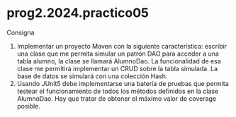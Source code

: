 # prog2.2024.practico05

Consigna

1. Implementar un proyecto Maven con la siguiente característica: escribir una clase que me permita simular un patrón DAO para acceder a una tabla alumno, la clase se llamará AlumnoDao. La funcionalidad de esa clase me permitirá implementar un CRUD sobre la tabla simulada. La base de datos se simulará con una colección Hash.
2. Usando JUnit5 debe implementarse una batería de pruebas que permita testear el funcionamiento de todos los métodos definidos en la clase AlumnoDao. Hay que tratar de obtener el máximo valor de coverage posible.
